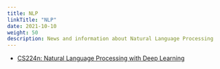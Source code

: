 ```yaml
---
title: NLP
linkTitle: "NLP"
date: 2021-10-10
weight: 50
description: News and information about Natural Language Processing
---
```


* [CS224n: Natural Language Processing with Deep Learning](https://web.stanford.edu/class/cs224n/)
